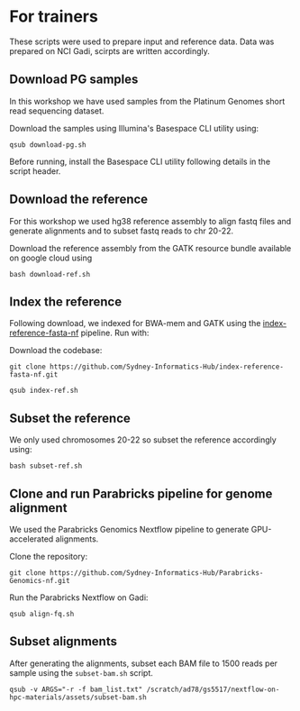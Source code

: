 # For trainers 

These scripts were used to prepare input and reference data. Data was prepared on NCI Gadi, scirpts are written accordingly. 

## Download PG samples 

In this workshop we have used samples from the Platinum Genomes short read sequencing dataset.

Download the samples using Illumina's Basespace CLI utility using: 

```
qsub download-pg.sh
```

Before running, install the Basespace CLI utility following details in the script header. 

## Download the reference 

For this workshop we used hg38 reference assembly to align fastq files and generate alignments and to subset fastq reads to chr 20-22. 

Download the reference assembly from the GATK resource bundle available on google cloud using 

```
bash download-ref.sh
```

## Index the reference 

Following download, we indexed for BWA-mem and GATK using the [index-reference-fasta-nf](https://github.com/Sydney-Informatics-Hub/index-reference-fasta-nf) pipeline. Run with: 

Download the codebase: 

```
git clone https://github.com/Sydney-Informatics-Hub/index-reference-fasta-nf.git
```

```
qsub index-ref.sh 
```

## Subset the reference 

We only used chromosomes 20-22 so subset the reference accordingly using: 

```
bash subset-ref.sh
```

## Clone and run Parabricks pipeline for genome alignment

We used the Parabricks Genomics Nextflow pipeline to generate GPU-accelerated alignments.

Clone the repository:

```
git clone https://github.com/Sydney-Informatics-Hub/Parabricks-Genomics-nf.git
```

Run the Parabricks Nextflow on Gadi:

```
qsub align-fq.sh
```

## Subset alignments

After generating the alignments, subset each BAM file to 1500 reads per sample using the `subset-bam.sh` script.

```
qsub -v ARGS="-r -f bam_list.txt" /scratch/ad78/gs5517/nextflow-on-hpc-materials/assets/subset-bam.sh
```
